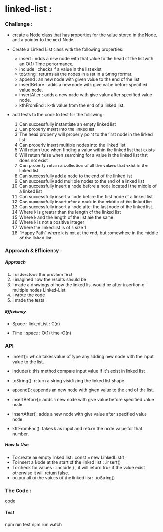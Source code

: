 # linked-list :

### Challenge :

* create a Node class that has properties for the value stored in the Node, and a pointer to the next Node.

* Create a Linked List class with the following properties:
  * insert : Adds a new node with that value to the head of the list with an O(1) Time performance.
  * include : checks if a value in the list exist
  * toString : returns all the nodes in a list in a String format.
  *  append :  an new node with given value to the end of the list
  * insertBefore : adds a new node with give value before specified value node.
  * insertAfter : adds a new node with give value after specified value node.
  * kthFromEnd : k-th value from the end of a linked list.


* add tests to the code to test for the following:
  1. Can successfully instantiate an empty linked list
  2. Can properly insert into the linked list
  3. The head property will properly point to the first node in the linked list
  4. Can properly insert multiple nodes into the linked list
  5. Will return true when finding a value within the linked list that exists
  6. Will return false when searching for a value in the linked list that does not exist
  7. Can properly return a collection of all the values that exist in the linked list
  8. Can successfully add a node to the end of the linked list
  9. Can successfully add multiple nodes to the end of a linked list
  10. Can successfully insert a node before a node located i the middle of a linked list
  11. Can successfully insert a node before the first node of a linked list
  12. Can successfully insert after a node in the middle of the linked list
  13. Can successfully insert a node after the last node of the linked list.
  14. Where k is greater than the length of the linked list
  15. Where k and the length of the list are the same
  16. Where k is not a positive integer
  17. Where the linked list is of a size 1
  18. “Happy Path” where k is not at the end, but somewhere in the middle of the linked list

### Approach & Efficiency :

##### Approach

1. I understood the problem first
2. I imagined how the results should be
3. I made a drawings of how the linked list would be after insertion of multiple nodes Linked-List.
4. I wrote the code
5. I made the tests

##### Efficiency

* Space :
  linkedList : O(n)

* Time :
 space : O(1)
 time :O(n)

### API

* Insert(): which takes value of type any adding new node with the input value to the list.

* include(): this method compare input value if it's exist in linked list.

* toString(): return a string visiulizing the linked list shape.

* append(): appends an new node with given value to the end of the list.

* insertBefore(): adds a new node with give value before specified value node.

* insertAfter(): adds a new node with give value after specified value node.

* kthFromEnd(): takes k as input and return the node value for that number.


##### How to Use
* To create an empty linked list : const  <name> = new LinkedList();
* To insert a Node at the start of the linked list : <name of linked list>.insert(<value>)
* To check for values : <name of linked list>.include(<value>) , it will return true if the value exist, otherwise it will return false.
* output all of the values of the linked list : <name of linked list>.toString()

### The Code :

[code](https://github.com/Sukina12/401-data-structures-and-algorithms/blob/main/javascript/linked-list/LinkedList.js)
##### Test
npm run test
npm run watch


